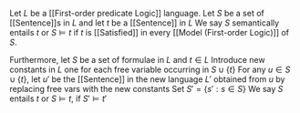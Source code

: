 Let $L$ be a [[First-order predicate Logic]] language.
Let $S$ be a set of [[Sentence]]s in $L$ and let $t$ be a [[Sentence]] in $L$ 
We say $S$ semantically entails $t$ or $S\models t$ 
if $t$ is [[Satisfied]] in every [[Model (First-order Logic)]] of $S$.

Furthermore, let $S$ be a set of formulae in $L$ and $t\in L$
Introduce new constants in $L$ 
one for each free variable occurring in $S\cup \{ t \}$
For any $u\in S\cup \{ t \}$, 
let $u'$ be the [[Sentence]] in the new language $L'$ 
obtained from $u$ by replacing free vars with the new constants
Set $S'=\{ s': s \in S \}$ 
We say $S$ entails $t$ or $S\models t$, if $S'\models t'$
